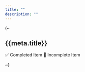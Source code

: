 ```yaml
---
title: ""
description: ""
---
```


(~

## {{meta.title}}

:white_check_mark: Completed Item
:black_square_button: Incomplete Item

~)